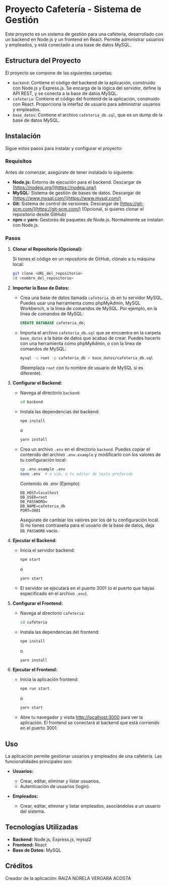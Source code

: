 # Proyecto Cafetería - Sistema de Gestión

Este proyecto es un sistema de gestión para una cafetería, desarrollado con un backend en Node.js y un frontend en React. Permite administrar usuarios y empleados, y está conectado a una base de datos MySQL.

## Estructura del Proyecto

El proyecto se compone de las siguientes carpetas:

* `backend`: Contiene el código del backend de la aplicación, construido con Node.js y Express.js. Se encarga de la lógica del servidor, define la API REST, y se conecta a la base de datos MySQL.
* `cafeteria`: Contiene el código del frontend de la aplicación, construido con React. Proporciona la interfaz de usuario para administrar usuarios y empleados.
* `base_datos`: Contiene el archivo `cafeteria_db.sql`, que es un dump de la base de datos MySQL.

## Instalación

Sigue estos pasos para instalar y configurar el proyecto:

###   Requisitos

Antes de comenzar, asegúrate de tener instalado lo siguiente:

* **Node.js:** Entorno de ejecución para el backend. Descargar de [https://nodejs.org/](https://nodejs.org/)
* **MySQL:** Sistema de gestión de bases de datos. Descargar de [https://www.mysql.com/](https://www.mysql.com/)
* **Git:** Sistema de control de versiones. Descargar de [https://git-scm.com/](https://git-scm.com/) (Opcional, si quieres clonar el repositorio desde GitHub)
* **npm** o **yarn:** Gestores de paquetes de Node.js. Normalmente se instalan con Node.js.

###   Pasos

1.  **Clonar el Repositorio (Opcional):**

    Si tienes el código en un repositorio de GitHub, clónalo a tu máquina local:

    ```bash
    git clone <URL_del_repositorio>
    cd <nombre_del_repositorio>
    ```

2.  **Importar la Base de Datos:**

    * Crea una base de datos llamada `cafeteria_db` en tu servidor MySQL. Puedes usar una herramienta como phpMyAdmin, MySQL Workbench, o la línea de comandos de MySQL. Por ejemplo, en la línea de comandos de MySQL:

        ```sql
        CREATE DATABASE cafeteria_db;
        ```

    * Importa el archivo `cafeteria_db.sql` que se encuentra en la carpeta `base_datos` a la base de datos que acabas de crear. Puedes hacerlo con una herramienta como phpMyAdmin, o con la línea de comandos de MySQL:

        ```bash
        mysql -u root -p cafeteria_db < base_datos/cafeteria_db.sql
        ```

        (Reemplaza `root` con tu nombre de usuario de MySQL si es diferente).

3.  **Configurar el Backend:**

    * Navega al directorio `backend`:

        ```bash
        cd backend
        ```

    * Instala las dependencias del backend:

        ```bash
        npm install
        ```

        o

        ```bash
        yarn install
        ```

    * Crea un archivo `.env` en el directorio `backend`.  Puedes copiar el contenido del archivo `.env.example` y modificarlo con los valores de tu configuración local:

        ```bash
        cp .env.example .env
        nano .env  # o vim, o tu editor de texto preferido
        ```

        Contenido de .env (Ejemplo):

        ```
        DB_HOST=localhost
        DB_USER=root
        DB_PASSWORD=
        DB_NAME=cafeteria_db
        PORT=3001
        ```

        Asegúrate de cambiar los valores por los de tu configuración local. Si no tienes contraseña para el usuario de la base de datos, deja `DB_PASSWORD` vacío.

4.  **Ejecutar el Backend:**

    * Inicia el servidor backend:

        ```bash
        npm start
        ```

        o

        ```bash
        yarn start
        ```

    * El servidor se ejecutará en el puerto 3001 (o el puerto que hayas especificado en el archivo `.env`).

5.  **Configurar el Frontend:**

    * Navega al directorio `cafeteria`:

        ```bash
        cd cafeteria
        ```

    * Instala las dependencias del frontend:

        ```bash
        npm install
        ```

        o

        ```bash
        yarn install
        ```

6.  **Ejecutar el Frontend:**

    * Inicia la aplicación frontend:

        ```bash
        npm run start
        ```

        o

        ```bash
        yarn start
        ```

    * Abre tu navegador y visita [http://localhost:3000](http://localhost:3000) para ver la aplicación. El frontend se conectará al backend que está corriendo en el puerto 3001.

## Uso

La aplicación permite gestionar usuarios y empleados de una cafetería. Las funcionalidades principales son:

* **Usuarios:**

    * Crear, editar, eliminar y listar usuarios.
    * Autenticación de usuarios (login).
* **Empleados:**

    * Crear, editar, eliminar y listar empleados, asociándolos a un usuario del sistema.

## Tecnologías Utilizadas

* **Backend:** Node.js, Express.js, mysql2
* **Frontend:** React
* **Base de Datos:** MySQL

## Créditos

Creador de la aplicación: RAIZA NORELA VERGARA ACOSTA
